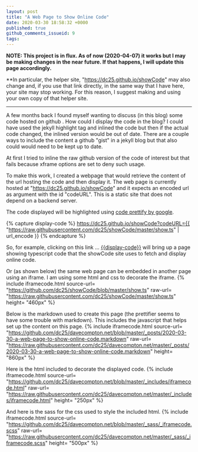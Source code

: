 ```yaml
---
layout: post
title: "A Web Page to Show Online Code"
date: 2020-03-30 18:58:32 +0000
published: true
github_comments_issueid: 9
tags:
---
```


**NOTE: This project is in flux.   As of now (2020-04-07) it works but I may be making changes in the near future.  If that happens, I will update this page accordingly.**

**In particular, the helper site, "https://dc25.github.io/showCode" may also change and, if you use that link directly, in the same way that I have here, your site may stop working.   For this reason, I suggest making and using your own copy of that helper site.

***

A few months back I found myself wanting to discuss (in this blog) some code hosted on github .   How could I display the code in the blog?   I could have used the jekyll highlight tag and inlined the code but then if the actual code changed, the inlined version would be out of date. There are a couple ways to include the content a github "gist" in a jekyll blog but that also could would need to be kept up to date.

At first I tried to inline the raw github version of the code of interest but that fails because xframe options are set to deny such usage.

To make this work, I created a webpage that would retrieve the content of the url hosting the code and then display it.  The web page is currently hosted at "https://dc25.github.io/showCode" and it expects an encoded url as argument with the id "codeURL".   This is a static site that does not depend on a backend server.

The code displayed will be highlighted using [code prettify by google](https://github.com/google/code-prettify).

{% capture display-code %}
https://dc25.github.io/showCode?codeURL={{ "https://raw.githubusercontent.com/dc25/showCode/master/show.ts" | url_encode }}
{% endcapture %}

So, for example, clicking on this link ...  [{{display-code}}]({{display-code}}) will bring up a page showing typescript code that the showCode site uses to fetch and display online code.

Or (as shown below) the same web page can be embedded in another page using an iframe.   I am using some html and css to decorate the iframe.
{% include iframecode.html 
              source-url= "https://github.com/dc25/showCode/blob/master/show.ts"
              raw-url=    "https://raw.githubusercontent.com/dc25/showCode/master/show.ts"
              height=     "460px" %}

Below is the markdown used to create this page (the prettifier seems to have some trouble with markdown).  This includes the javascript that helps set up the content on this page.
{% include iframecode.html 
              source-url= "https://github.com/dc25/davecompton.net/blob/master/_posts/2020-03-30-a-web-page-to-show-online-code.markdown"
              raw-url=    "https://raw.githubusercontent.com/dc25/davecompton.net/master/_posts/2020-03-30-a-web-page-to-show-online-code.markdown"
              height=     "860px" %}

Here is the html included to decorate the displayed code.
{% include iframecode.html 
              source-url= "https://github.com/dc25/davecompton.net/blob/master/_includes/iframecode.html"
              raw-url=    "https://raw.githubusercontent.com/dc25/davecompton.net/master/_includes/iframecode.html" 
              height=     "250px" %}

And here is the sass for the css used to style the included html.
{% include iframecode.html 
              source-url= "https://github.com/dc25/davecompton.net/blob/master/_sass/_iframecode.scss" 
              raw-url=    "https://raw.githubusercontent.com/dc25/davecompton.net/master/_sass/_iframecode.scss" 
              height=     "500px" %}

